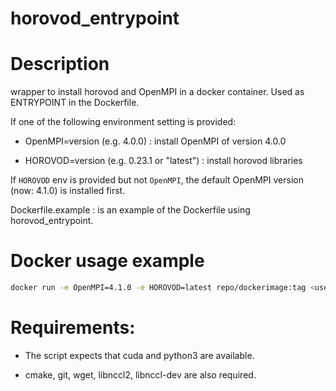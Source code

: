 horovod_entrypoint
==================

# Description
wrapper to install horovod and OpenMPI in a docker container. Used as ENTRYPOINT in the Dockerfile.

If one of the following environment setting is provided:

*  OpenMPI=version (e.g. 4.0.0) : install OpenMPI of version 4.0.0

*  HOROVOD=version (e.g. 0.23.1 or "latest") : install horovod libraries


If `HOROVOD` env is provided but not `OpenMPI`, the default OpenMPI version (now: 4.1.0) is installed first.

Dockerfile.example : is an example of the Dockerfile using horovod_entrypoint.

# Docker usage example

   ```bash
   docker run -e OpenMPI=4.1.0 -e HOROVOD=latest repo/dockerimage:tag <user_program>
   ```

# Requirements:
* The script expects that cuda and python3 are available.

* cmake, git, wget, libnccl2, libnccl-dev are also required.

